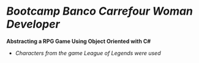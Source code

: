 # *Bootcamp Banco Carrefour Woman Developer*
**Abstracting a RPG Game Using Object Oriented with C#**
- *Characters from the game League of Legends were used*
